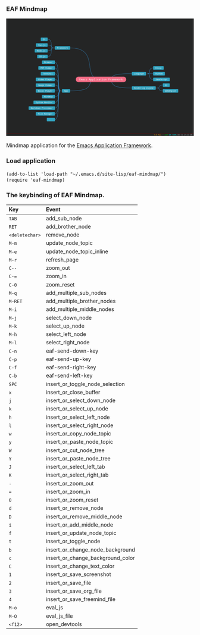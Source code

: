 ### EAF Mindmap
<p align="center">
  <img width="800" src="./screenshot.png">
</p>

Mindmap application for the [Emacs Application Framework](https://github.com/emacs-eaf/emacs-application-framework).

### Load application

```Elisp
(add-to-list 'load-path "~/.emacs.d/site-lisp/eaf-mindmap/")
(require 'eaf-mindmap)
```

### The keybinding of EAF Mindmap.

| Key   | Event   |
| :---- | :------ |
| `TAB` | add_sub_node |
| `RET` | add_brother_node |
| `<deletechar>` | remove_node |
| `M-m` | update_node_topic |
| `M-e` | update_node_topic_inline |
| `M-r` | refresh_page |
| `C--` | zoom_out |
| `C-=` | zoom_in |
| `C-0` | zoom_reset |
| `M-q` | add_multiple_sub_nodes |
| `M-RET` | add_multiple_brother_nodes |
| `M-i` | add_multiple_middle_nodes |
| `M-j` | select_down_node |
| `M-k` | select_up_node |
| `M-h` | select_left_node |
| `M-l` | select_right_node |
| `C-n` | eaf-send-down-key |
| `C-p` | eaf-send-up-key |
| `C-f` | eaf-send-right-key |
| `C-b` | eaf-send-left-key |
| `SPC` | insert_or_toggle_node_selection |
| `x` | insert_or_close_buffer |
| `j` | insert_or_select_down_node |
| `k` | insert_or_select_up_node |
| `h` | insert_or_select_left_node |
| `l` | insert_or_select_right_node |
| `w` | insert_or_copy_node_topic |
| `y` | insert_or_paste_node_topic |
| `W` | insert_or_cut_node_tree |
| `Y` | insert_or_paste_node_tree |
| `J` | insert_or_select_left_tab |
| `K` | insert_or_select_right_tab |
| `-` | insert_or_zoom_out |
| `=` | insert_or_zoom_in |
| `0` | insert_or_zoom_reset |
| `d` | insert_or_remove_node |
| `D` | insert_or_remove_middle_node |
| `i` | insert_or_add_middle_node |
| `f` | insert_or_update_node_topic |
| `t` | insert_or_toggle_node |
| `b` | insert_or_change_node_background |
| `c` | insert_or_change_background_color |
| `C` | insert_or_change_text_color |
| `1` | insert_or_save_screenshot |
| `2` | insert_or_save_file |
| `3` | insert_or_save_org_file |
| `4` | insert_or_save_freemind_file |
| `M-o` | eval_js |
| `M-O` | eval_js_file |
| `<f12>` | open_devtools |

